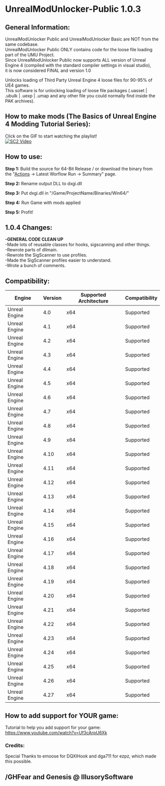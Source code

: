 # UnrealModUnlocker-Public 1.0.3


## General Information:  
UnrealModUnlocker Public and UnrealModUnlocker Basic are NOT from the same codebase.  
UnrealModUnlocker Public ONLY contains code for the loose file loading part of the UMU Project.  
Since UnrealModUnlocker Public now supports ALL version of Unreal Engine 4 (compiled with the standard compiler settings in visual studio),  
it is now considered FINAL and version 1.0  

Unlocks loading of Third Party Unreal Engine 4 loose files for 90-95% of UE4 games.  
This software is for unlocking loading of loose file packages (.uasset | .ubulk | .uexp | .umap and any other file you could normally find inside the PAK archives).  

## How to make mods (The Basics of Unreal Engine 4 Modding Tutorial Series):  
Click on the GIF to start watching the playlist!  
[![SC2 Video](UMU/GitHubAssets/YouTube.gif)](https://www.youtube.com/watch?v=ZZrEZMi6X5o&list=PLQyrynUmnHDsB8CHILpZ_9AYXODkaNBQE)


## How to use:
**Step 1:** Build the source for 64-Bit Release / or download the binary from the "[Actions](https://github.com/IllusorySoftware/UnrealModUnlocker-Public/actions) -> Latest Worflow Run -> Summary" page.

**Step 2:** Rename output DLL to dxgi.dll

**Step 3:** Put dxgi.dll in "/Game/ProjectName/Binaries/Win64/"

**Step 4:** Run Game with mods applied

**Step 5:** Profit!


## 1.0.4 Changes:

**-GENERAL CODE CLEAN UP**  
-Made lots of reusable classes for hooks, sigscanning and other things.  
-Rewrote parts of dllmain.  
-Rewrote the SigScanner to use profiles.  
-Made the SigScanner profiles easier to understand.  
-Wrote a bunch of comments.  


## Compatibility:

Engine  | Version | Supported Architecture |  Compatibility
------------- | ------------- | ------------- | -------------
Unreal Engine | 4.0  | x64  | Supported
Unreal Engine | 4.1  | x64  | Supported
Unreal Engine | 4.2  | x64  | Supported
Unreal Engine | 4.3  | x64  | Supported
Unreal Engine | 4.4  | x64  | Supported
Unreal Engine | 4.5  | x64  | Supported
Unreal Engine | 4.6  | x64  | Supported
Unreal Engine | 4.7  | x64  | Supported
Unreal Engine | 4.8  | x64  | Supported
Unreal Engine | 4.9  | x64  | Supported
Unreal Engine | 4.10  | x64  | Supported
Unreal Engine | 4.11  | x64  | Supported
Unreal Engine | 4.12  | x64  | Supported
Unreal Engine | 4.13  | x64  | Supported
Unreal Engine | 4.14  | x64  | Supported
Unreal Engine | 4.15  | x64  | Supported
Unreal Engine | 4.16  | x64  | Supported
Unreal Engine | 4.17  | x64  | Supported
Unreal Engine | 4.18  | x64  | Supported
Unreal Engine | 4.19  | x64  | Supported
Unreal Engine | 4.20  | x64  | Supported
Unreal Engine | 4.21  | x64  | Supported
Unreal Engine | 4.22  | x64  | Supported
Unreal Engine | 4.23  | x64  | Supported
Unreal Engine | 4.24  | x64  | Supported
Unreal Engine | 4.25  | x64  | Supported
Unreal Engine | 4.26  | x64  | Supported
Unreal Engine | 4.27  | x64  | Supported

## How to add support for YOUR game:
Tutorial to help you add support for your game: https://www.youtube.com/watch?v=Uf3cArpU6Xk


### Credits:
Special Thanks to emoose for DQXIHook and dga711 for ezpz, which made this possible.


## /GHFear and Genesis @ IllusorySoftware
